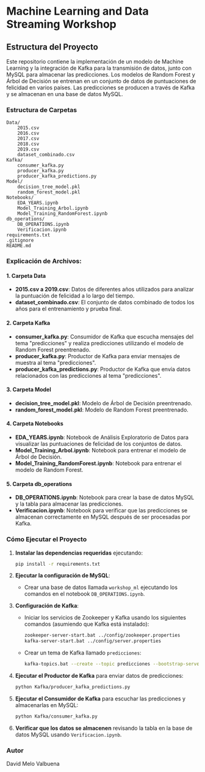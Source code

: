 # Machine Learning and Data Streaming Workshop

## Estructura del Proyecto

Este repositorio contiene la implementación de un modelo de Machine Learning y la integración de Kafka para la transmisión de datos, junto con MySQL para almacenar las predicciones. Los modelos de Random Forest y Árbol de Decisión se entrenan en un conjunto de datos de puntuaciones de felicidad en varios países. Las predicciones se producen a través de Kafka y se almacenan en una base de datos MySQL.

### Estructura de Carpetas
```
Data/
    2015.csv
    2016.csv
    2017.csv
    2018.csv
    2019.csv
    dataset_combinado.csv
Kafka/
    consumer_kafka.py
    producer_kafka.py
    producer_kafka_predictions.py
Model/
    decision_tree_model.pkl
    random_forest_model.pkl
Notebooks/
    EDA_YEARS.ipynb
    Model_Training_Arbol.ipynb
    Model_Training_RandomForest.ipynb
db_operations/
    DB_OPERATIONS.ipynb
    Verificacion.ipynb
requirements.txt
.gitignore
README.md
```

### Explicación de Archivos:

#### 1. Carpeta Data
- **2015.csv a 2019.csv**: Datos de diferentes años utilizados para analizar la puntuación de felicidad a lo largo del tiempo.
- **dataset_combinado.csv**: El conjunto de datos combinado de todos los años para el entrenamiento y prueba final.

#### 2. Carpeta Kafka
- **consumer_kafka.py**: Consumidor de Kafka que escucha mensajes del tema "predicciones" y realiza predicciones utilizando el modelo de Random Forest preentrenado.
- **producer_kafka.py**: Productor de Kafka para enviar mensajes de muestra al tema "predicciones".
- **producer_kafka_predictions.py**: Productor de Kafka que envía datos relacionados con las predicciones al tema "predicciones".

#### 3. Carpeta Model
- **decision_tree_model.pkl**: Modelo de Árbol de Decisión preentrenado.
- **random_forest_model.pkl**: Modelo de Random Forest preentrenado.

#### 4. Carpeta Notebooks
- **EDA_YEARS.ipynb**: Notebook de Análisis Exploratorio de Datos para visualizar las puntuaciones de felicidad de los conjuntos de datos.
- **Model_Training_Arbol.ipynb**: Notebook para entrenar el modelo de Árbol de Decisión.
- **Model_Training_RandomForest.ipynb**: Notebook para entrenar el modelo de Random Forest.

#### 5. Carpeta db_operations
- **DB_OPERATIONS.ipynb**: Notebook para crear la base de datos MySQL y la tabla para almacenar las predicciones.
- **Verificacion.ipynb**: Notebook para verificar que las predicciones se almacenan correctamente en MySQL después de ser procesadas por Kafka.

### Cómo Ejecutar el Proyecto

1. **Instalar las dependencias requeridas** ejecutando:
     ```bash
     pip install -r requirements.txt
     ```

2. **Ejecutar la configuración de MySQL**:
     - Crear una base de datos llamada `workshop_ml` ejecutando los comandos en el notebook `DB_OPERATIONS.ipynb`.

3. **Configuración de Kafka**:
     - Iniciar los servicios de Zookeeper y Kafka usando los siguientes comandos (asumiendo que Kafka está instalado):
         ```bash
         zookeeper-server-start.bat ../config/zookeeper.properties
         kafka-server-start.bat ../config/server.properties
         ```
     - Crear un tema de Kafka llamado `predicciones`:
         ```bash
         kafka-topics.bat --create --topic predicciones --bootstrap-server localhost:9092 --partitions 1 --replication-factor 1
         ```

4. **Ejecutar el Productor de Kafka** para enviar datos de predicciones:
     ```bash
     python Kafka/producer_kafka_predictions.py
     ```

5. **Ejecutar el Consumidor de Kafka** para escuchar las predicciones y almacenarlas en MySQL:
     ```bash
     python Kafka/consumer_kafka.py
     ```

6. **Verificar que los datos se almacenen** revisando la tabla en la base de datos MySQL usando `Verificacion.ipynb`.

### Autor
David Melo Valbuena

